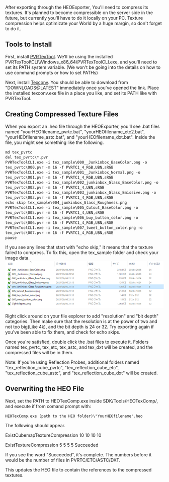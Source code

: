 After exporting through the HEOExporter, You'll need to compress its textures. It's planned to become compressible on the server side in the future, but currently you'll have to do it locally on your PC. Texture compression helps optimizate your World by a huge margin, so don't forget to do it.

## Tools to Install
First, install [PVRTexTool](https://developer.imaginationtech.com/pvrtextool/).
We'll be using the installed PVRTexTool\CLI\Windows_x86_64\PVRTexToolCLI.exe, and you'll need to set its PATH system variable.
(We won't be going into the details on how to use command prompts or how to set PATHs)

Next, install [Texconv](https://github.com/Microsoft/DirectXTex/wiki/Texconv).
You should be able to download from "DOWNLOADS@LATEST" immediately once you've opened the link.
Place the installed texconv.exe file in a place you like, and set its PATH like with PVRTexTool.

## Creating Compressed Texture Files

When you export an .heo file through the HEOExporter, you'll see .bat files named "yourHEOfilename_pvrtc.bat", "yourHEOfilename_etc2.bat", "yourHEOfilename_astc.bat", and "yourHEOfilename_dxt.bat".
Inside the file, you might see something like the following.

```
md tex_pvrtc
del tex_pvrtc\*.pvr
PVRTexToolCLI.exe -i tex_sample\000__Junkinbox_BaseColor.png -o tex_pvrtc\000.pvr -m 16 -f PVRTC1_4_RGB,UBN,sRGB
PVRTexToolCLI.exe -i tex_sample\001__Junkinbox_Normal.png -o tex_pvrtc\001.pvr -m 16 -f PVRTC1_4_RGB,UBN,sRGB
PVRTexToolCLI.exe -i tex_sample\002_junkinbox_Glass_BaseColor.png -o tex_pvrtc\002.pvr -m 16 -f PVRTC1_4,UBN,sRGB
PVRTexToolCLI.exe -i tex_sample\003_junkinbox_Glass_Emissive.png -o tex_pvrtc\003.pvr -m 16 -f PVRTC1_4_RGB,UBN,sRGB
echo skip tex_sample\004_junkinbox_Glass_Roughness.png
PVRTexToolCLI.exe -i tex_sample\005_Cutout_BaseColor.png -o tex_pvrtc\005.pvr -m 16 -f PVRTC1_4,UBN,sRGB
PVRTexToolCLI.exe -i tex_sample\006_buy_button_color.png -o tex_pvrtc\006.pvr -m 16 -f PVRTC1_4_RGB,UBN,sRGB
PVRTexToolCLI.exe -i tex_sample\007_tweet_button_color.png -o tex_pvrtc\007.pvr -m 16 -f PVRTC1_4_RGB,UBN,sRGB
pause
```
If you see any lines that start with "echo skip," it means that the texture failed to compress. To fix this, open the tex_sample folder and check your image data.
<img src="he_image/スクリーンショット 2021-08-10 142727.png">

Right click around on your file explorer to add "resolution" and "bit depth" categories. Then make sure that the resolution is at the power of two and not too big(Like 4k), and the bit depth is 24 or 32.
Try exporting again if you've been able to fix them, and check for echo skips.

Once you're satisfied, double click the .bat files to execute it. Folders named tex_pvrtc, tex_etc, tex_astc, and tex_dxt will be created, and the compressed files will be in them.

Note:
If you're using Reflection Probes, additional folders named "tex_reflection_cube_pvrtc", "tex_reflection_cube_etc", "tex_reflection_cube_astc", and "tex_reflection_cube_dxt" will be created.

## Overwriting the HEO File
Next, set the PATH to HEOTexComp.exe inside SDK/Tools/HEOTexComp/, and execute if from comand prompt with:
```
HEOTexComp.exe (path to the HEO folder)\"YourHEOfilename".heo
```
The following should appear.

ExistCubemapTextureCompression 10 10 10 10

ExistTextureCompression 5 5 5 5
Succeeded

If you see the word "Succeeded", it's complete.
The numbers before it would be the number of files in PVRTC/ETC/ASTC/DXT.

This updates the HEO file to contain the references to the compressed textures.